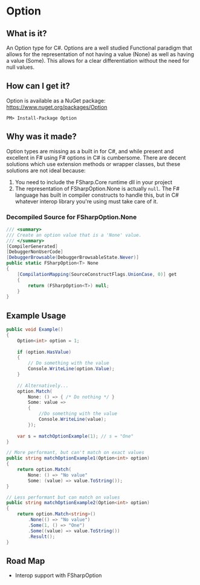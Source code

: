 Option
======

What is it?
-----------

An Option type for C#. Options are a well studied Functional paradigm that allows for the representation of not having a value (None) as well as having a value (Some). This allows for a clear differentiation without the need for null values.

How can I get it?
-----------------

Option is available as a NuGet package: https://www.nuget.org/packages/Option

```
PM> Install-Package Option
```

Why was it made?
----------------

Option types are missing as a built in for C#, and while present and excellent in F# using F# options in C# is cumbersome. There are decent solutions which use extension methods or wrapper classes, but these solutions are not ideal because:

1. You need to include the FSharp.Core runtime dll in your project
2. The representation of FSharpOption<T>.None is actually `null`. The F# language has built in compiler constructs to handle this, but in C# whatever interop library you're using must take care of it.

### Decompiled Source for FSharpOption<T>.None ###

```csharp
/// <summary>
/// Create an option value that is a 'None' value.
/// </summary>
[CompilerGenerated]
[DebuggerNonUserCode]
[DebuggerBrowsable(DebuggerBrowsableState.Never)]
public static FSharpOption<T> None
{
    [CompilationMapping(SourceConstructFlags.UnionCase, 0)] get
    {
        return (FSharpOption<T>) null;
    }
}
```

Example Usage
-------------

```csharp
public void Example()
{
    Option<int> option = 1;
    
    if (option.HasValue)
    {
        // Do something with the value
        Console.WriteLine(option.Value);
    }
    
    // Alternatively...
    option.Match(
        None: () => { /* Do nothing */ }
        Some: value =>
        {
            //Do something with the value
            Console.WriteLine(value);
        });
    
    var s = matchOptionExample(1); // s = "One"
}

// More performant, but can't match on exact values
public string matchOptionExample1(Option<int> option)
{
    return option.Match(
        None: () => "No value"
        Some: (value) => value.ToString());
}

// Less performant but can match on values
public string matchOptionExample2(Option<int> option)
{
    return option.Match<string>()
        .None(() => "No value")
        .Some(1, () => "One")
        .Some((value) => value.ToString())
        .Result();
}
```

Road Map
--------

* Interop support with FSharpOption<T>
